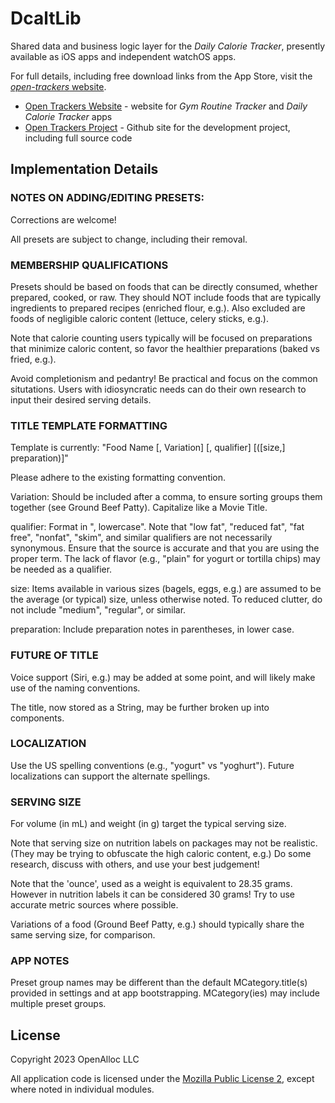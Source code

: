 # DcaltLib

Shared data and business logic layer for the _Daily Calorie Tracker_, presently available as iOS apps and independent watchOS apps.

For full details, including free download links from the App Store, visit the [_open-trackers_ website](https://open-trackers.github.io).

* [Open Trackers Website](https://open-trackers.github.io) - website for _Gym Routine Tracker_ and _Daily Calorie Tracker_ apps
* [Open Trackers Project](https://github.com/open-trackers) - Github site for the development project, including full source code

## Implementation Details

### NOTES ON ADDING/EDITING PRESETS:

Corrections are welcome!

All presets are subject to change, including their removal.

### MEMBERSHIP QUALIFICATIONS

Presets should be based on foods that can be directly consumed, whether prepared, cooked, or raw.
They should NOT include foods that are typically ingredients to prepared recipes (enriched flour, e.g.).
Also excluded are foods of negligible caloric content (lettuce, celery sticks, e.g.).

Note that calorie counting users typically will be focused on preparations that minimize
caloric content, so favor the healthier preparations (baked vs fried, e.g.).

Avoid completionism and pedantry! Be practical and focus on the common situtations.
Users with idiosyncratic needs can do their own research to input their desired serving details.

### TITLE TEMPLATE FORMATTING

Template is currently: "Food Name [, Variation] [, qualifier] [([size,] preparation)]"

Please adhere to the existing formatting convention.

Variation: Should be included after a comma, to ensure sorting groups them together (see Ground Beef Patty).
Capitalize like a Movie Title.

qualifier: Format in ", lowercase". Note that "low fat", "reduced fat", "fat free", "nonfat", "skim", and
similar qualifiers are not necessarily synonymous. Ensure that the source is accurate and that you are using
the proper term. The lack of flavor (e.g., "plain" for yogurt or tortilla chips) may be needed as a qualifier.

size: Items available in various sizes (bagels, eggs, e.g.) are assumed to be the average (or typical) size,
unless otherwise noted. To reduced clutter, do not include "medium", "regular", or similar.

preparation: Include preparation notes in parentheses, in lower case.

### FUTURE OF TITLE

Voice support (Siri, e.g.) may be added at some point, and will likely make use of the naming conventions.

The title, now stored as a String, may be further broken up into components.

### LOCALIZATION

Use the US spelling conventions (e.g., "yogurt" vs "yoghurt"). Future localizations can support the alternate
spellings.

### SERVING SIZE

For volume (in mL) and weight (in g) target the typical serving size.

Note that serving size on nutrition labels on packages may not be realistic. (They may be trying to obfuscate
the high caloric content, e.g.)  Do some research, discuss with others, and use your best judgement!

Note that the 'ounce', used as a weight is equivalent to 28.35 grams. However in nutrition labels it can be
considered 30 grams! Try to use accurate metric sources where possible.

Variations of a food (Ground Beef Patty, e.g.) should typically share the same serving size, for comparison.

### APP NOTES

Preset group names may be different than the default MCategory.title(s) provided in settings and at
app bootstrapping. MCategory(ies) may include multiple preset groups.

## License

Copyright 2023 OpenAlloc LLC

All application code is licensed under the [Mozilla Public License 2](https://www.mozilla.org/en-US/MPL/2.0/), except where noted in individual modules.

